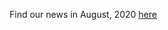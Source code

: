 Find our news in August, 2020 [here](https://drive.google.com/file/d/10BybeJaup9XgLg9m34aScAx2Dl_KdWHj/view?usp=sharing)
